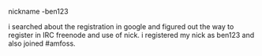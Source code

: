 nickname -ben123

i searched about the registration in google and figured out the way to register in IRC freenode and use of nick.
i registered my nick as ben123 and also joined #amfoss.
